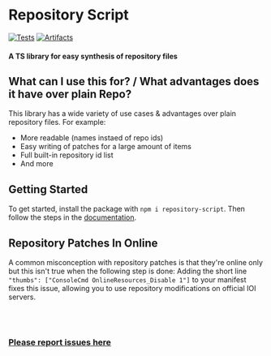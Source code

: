 # Repository Script
[![Tests](https://github.com/bennett-sh/repository-script/actions/workflows/tests.yml/badge.svg?event=push)](https://github.com/bennett-sh/repository-script/actions/workflows/tests.yml)
[![Artifacts](https://github.com/bennett-sh/repository-script/actions/workflows/artifacts.yml/badge.svg?event=push)](https://github.com/bennett-sh/repository-script/actions/workflows/artifacts.yml)
#### A TS library for easy synthesis of repository files

## What can I use this for? / What advantages does it have over plain Repo?
This library has a wide variety of use cases & advantages over plain repository files.
For example:
- More readable (names instaed of repo ids)
- Easy writing of patches for a large amount of items
- Full built-in repository id list
- And more

## Getting Started
To get started, install the package with ```npm i repository-script```. Then follow the steps in the [documentation](DOCUMENTATION.md).

## Repository Patches In Online
A common misconception with repository patches is that they're online only but this isn't true when the following step is done:
Adding the short line ```"thumbs": ["ConsoleCmd OnlineResources_Disable 1"]``` to your manifest fixes this issue, allowing you to use repository modifications on official IOI servers.

<br/>
<br/>

### [Please report issues here](https://github.com/bennett-sh/repository-script/issues)
